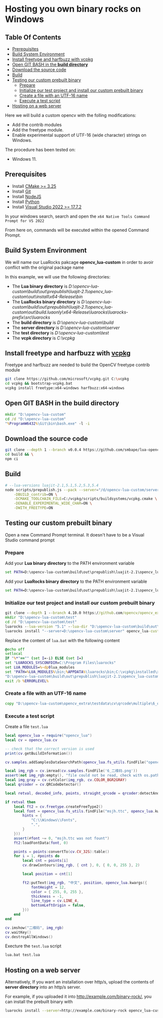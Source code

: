 # Hosting you own binary rocks on Windows

## Table Of Contents

<!-- START doctoc generated TOC please keep comment here to allow auto update -->
<!-- DON'T EDIT THIS SECTION, INSTEAD RE-RUN doctoc TO UPDATE -->

- [Prerequisites](#prerequisites)
- [Build System Environment](#build-system-environment)
- [Install freetype and harfbuzz with vcpkg](#install-freetype-and-harfbuzz-with-vcpkg)
- [Open GIT BASH in the **build directory**](#open-git-bash-in-the-build-directory)
- [Download the source code](#download-the-source-code)
- [Build](#build)
- [Testing our custom prebuilt binary](#testing-our-custom-prebuilt-binary)
  - [Prepare](#prepare)
  - [Initialize our test project and install our custom prebuilt binary](#initialize-our-test-project-and-install-our-custom-prebuilt-binary)
  - [Create a file with an UTF-16 name](#create-a-file-with-an-utf-16-name)
  - [Execute a test script](#execute-a-test-script)
- [Hosting on a web server](#hosting-on-a-web-server)

<!-- END doctoc generated TOC please keep comment here to allow auto update -->

Here we will build a custom opencv with the folling modifications:
  - Add the contrib modules
  - Add the freetype module.
  - Enable experimental support of UTF-16 (wide character) strings on Windows.

The procedure has been tested on:
  - Windows 11.

## Prerequisites

  - Install [CMake >= 3.25](https://cmake.org/download/)
  - Install [Git](https://git-scm.com/)
  - Install [NodeJS](https://nodejs.org/en/download/current)
  - Install [Python](https://www.python.org/downloads/)
  - Install [Visual Studio 2022 >= 17.7.2](https://visualstudio.microsoft.com/fr/downloads/)

In your windows search, search and open the `x64 Native Tools Command Prompt for VS 2022`

From here on, commands will be executed within the opened Command Prompt.

## Build System Environment

We will name our LuaRocks pakcage **opencv_lua-custom** in order to avoir conflict with the original package name

In this example, we will use the following directories: 
  - The **Lua binary directory** is _D:\opencv-lua-custom\build\out\prepublish\luajit-2.1\opencv_lua-custom\out\install\x64-Release\bin_
  - The **LuaRocks binary directory** is _D:\opencv-lua-custom\build\out\prepublish\luajit-2.1\opencv_lua-custom\out\build.luaonly\x64-Release\luarocks\luarocks-prefix\src\luarocks_
  - The **build directory** is _D:\opencv-lua-custom\build_
  - The **server directory** is _D:\opencv-lua-custom\server_
  - The **test directory** is _D:\opencv-lua-custom\test_
  - The **vcpk directory** is _C:\vcpkg_

## Install freetype and harfbuzz with [vcpkg](https://learn.microsoft.com/en-us/vcpkg/get_started/get-started?pivots=shell-cmd)

Freetype and harfbuzz are needed to build the OpenCV freetype contrib module

```sh
git clone https://github.com/microsoft/vcpkg.git C:\vcpkg
cd vcpkg && bootstrap-vcpkg.bat
vcpkg install freetype:x64-windows harfbuzz:x64-windows
```

## Open GIT BASH in the **build directory**

```cmd
mkdir "D:\opencv-lua-custom"
cd /d "D:\opencv-lua-custom"
"%ProgramW6432%\Git\bin\bash.exe" -l -i
```

## Download the source code

```sh
git clone --depth 1 --branch v0.0.4 https://github.com/smbape/lua-opencv.git build && \
cd build && \
npm ci
```

## Build

```sh
# --lua-versions luajit-2.1,5.1,5.2,5.3,5.4
node scripts/prepublish.js --pack --server="/d/opencv-lua-custom/server" --lua-versions luajit-2.1 --name=opencv_lua-custom \
    -DBUILD_contrib=ON \
    -DCMAKE_TOOLCHAIN_FILE=C:/vcpkg/scripts/buildsystems/vcpkg.cmake \
    -DENABLE_EXPERIMENTAL_WIDE_CHAR=ON \
    -DWITH_FREETYPE=ON
```

## Testing our custom prebuilt binary

Open a new Command Prompt terminal. It doesn't have to be a Visual Studio command prompt

### Prepare

Add your **Lua binary directory** to the PATH environment variable
```cmd
set PATH=D:\opencv-lua-custom\build\out\prepublish\luajit-2.1\opencv_lua-custom\out\install\x64-Release\bin;%PATH%
```

Add your **LuaRocks binary directory** to the PATH environment variable
```cmd
set PATH=D:\opencv-lua-custom\build\out\prepublish\luajit-2.1\opencv_lua-custom\out\build.luaonly\x64-Release\luarocks\luarocks-prefix\src\luarocks;%PATH%
```

### Initialize our test project and install our custom prebuilt binary

```cmd
git clone --depth 1 --branch 4.10.0 https://github.com/opencv/opencv_extra.git "D:\opencv-lua-custom\opencv_extra"
mkdir "D:\opencv-lua-custom\test"
cd /d "D:\opencv-lua-custom\test"
luarocks --lua-version "5.1" --lua-dir "D:\opencv-lua-custom\build\out\prepublish\luajit-2.1\opencv_lua-custom\out\install\x64-Release" init --lua-versions "5.1,5.2,5.3,5.4"
luarocks install "--server=D:\opencv-lua-custom\server" opencv_lua-custom
```

Replace the content of `lua.bat` with the following content

```cmd
@echo off
setlocal
IF "%*"=="" (set I=-i) ELSE (set I=)
set "LUAROCKS_SYSCONFDIR=C:\Program Files\luarocks"
set LUA_MODULES=%~dp0lua_modules
set "PATH=%LUA_MODULES%\bin;%APPDATA%\luarocks\bin;C:\vcpkg\installed\x64-windows\bin;%PATH%"
"D:\opencv-lua-custom\build\out\prepublish\luajit-2.1\opencv_lua-custom\out\install\x64-Release\bin\luajit.exe" -e "package.path=\"%LUA_MODULES:\=\\%\\share\\lua\\5.1\\?.lua;%LUA_MODULES:\=\\%\\share\\lua\\5.1\\?\\init.lua;%APPDATA:\=\\%\\luarocks\\share\\lua\\5.1\\?.lua;%APPDATA:\=\\%\\luarocks\\share\\lua\\5.1\\?\\init.lua;\"..package.path;package.cpath=\"%LUA_MODULES:\=\\%\\lib\\lua\\5.1\\?.dll;%APPDATA:\=\\%\\luarocks\\lib\\lua\\5.1\\?.dll;\"..package.cpath" %I% %*
exit /b %ERRORLEVEL%
```

### Create a file with an UTF-16 name

```cmd
copy "D:\opencv-lua-custom\opencv_extra\testdata\cv\qrcode\multiple\6_qrcodes.png" "D:\opencv-lua-custom\opencv_extra\testdata\cv\qrcode\multiple\6_二维码.png" /b /y
```

### Execute a test script

Create a file `test.lua`

```lua
local opencv_lua = require("opencv_lua")
local cv = opencv_lua.cv

-- check that the correct version is used
print(cv.getBuildInformation())

cv.samples.addSamplesDataSearchPath(opencv_lua.fs_utils.findFile("opencv_extra/testdata/cv/qrcode/multiple"))

local img_rgb = cv.imread(cv.samples.findFile('6_二维码.png'))
assert(not img_rgb:empty(), "file could not be read, check with os.path.exists()")
local img_gray = cv.cvtColor(img_rgb, cv.COLOR_BGR2GRAY)
local qrcoder = cv.QRCodeDetector()

local retval, decoded_info, points, straight_qrcode = qrcoder:detectAndDecodeMulti(img_gray)

if retval then
    local ft2 = cv.freetype.createFreeType2()
    local font = opencv_lua.fs_utils.findFile("msjh.ttc", opencv_lua.kwargs({
        hints = {
            "C:\\Windows\\Fonts",
            ".",
        }
    }))
    assert(#font ~= 0, "msjh.ttc was not fount")
    ft2:loadFontData(font, 0)

    points = points:convertTo(cv.CV_32S):table()
    for i = 1, #points do
        local cnt = points[i]
        cv.drawContours(img_rgb, { cnt }, 0, { 0, 0, 255 }, 2)

        local position = cnt[1]

        ft2:putText(img_rgb, "中文", position, opencv_lua.kwargs({
            fontHeight = 12,
            color = { 255, 0, 255 },
            thickness = -1,
            line_type = cv.LINE_4,
            bottomLeftOrigin = false,
        }))
    end
end

cv.imshow("二维码", img_rgb)
cv.waitKey()
cv.destroyAllWindows()

```

Execture the `test.lua` script

```cmd
lua.bat test.lua
```

## Hosting on a web server

Alternatively, If you want an installation over http/s, upload the contents of **server directory** into an http/s server.

For example, if you uploaded it into http://example.com/binary-rock/, you can install the prebuilt binary with

```sh
luarocks install --server=http://example.com/binary-rock opencv_lua-custom
```

